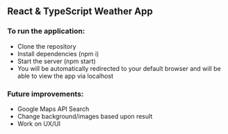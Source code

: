 
## React & TypeScript Weather App

### To run the application:
* Clone the repository
* Install dependencies (npm i)
* Start the server (npm start)
* You will be automatically redirected to your default browser and will be able to view the app via localhost

### Future improvements:
* Google Maps API Search
* Change background/images based upon result
* Work on UX/UI
